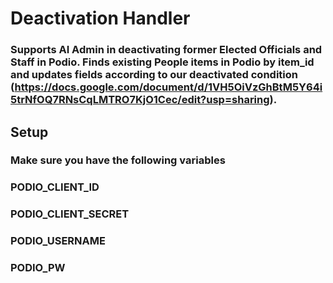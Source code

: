 # Deactivation Handler

### Supports AI Admin in deactivating former Elected Officials and Staff in Podio. Finds existing People items in Podio by item_id and updates fields according to our deactivated condition (https://docs.google.com/document/d/1VH5OiVzGhBtM5Y64i5trNfOQ7RNsCqLMTRO7KjO1Cec/edit?usp=sharing).

## Setup

### Make sure you have the following variables
### PODIO_CLIENT_ID
### PODIO_CLIENT_SECRET
### PODIO_USERNAME
### PODIO_PW

